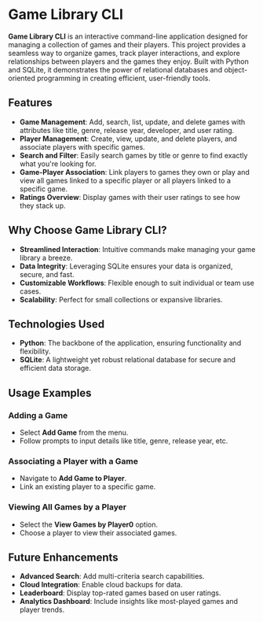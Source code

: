 # Game Library CLI

**Game Library CLI** is an interactive command-line application designed for managing a collection of games and their players. This project provides a seamless way to organize games, track player interactions, and explore relationships between players and the games they enjoy. Built with Python and SQLite, it demonstrates the power of relational databases and object-oriented programming in creating efficient, user-friendly tools.

## Features

- **Game Management**: Add, search, list, update, and delete games with attributes like title, genre, release year, developer, and user rating.
- **Player Management**: Create, view, update, and delete players, and associate players with specific games.
- **Search and Filter**: Easily search games by title or genre to find exactly what you're looking for.
- **Game-Player Association**: Link players to games they own or play and view all games linked to a specific player or all players linked to a specific game.
- **Ratings Overview**: Display games with their user ratings to see how they stack up.

## Why Choose Game Library CLI?

- **Streamlined Interaction**: Intuitive commands make managing your game library a breeze.
- **Data Integrity**: Leveraging SQLite ensures your data is organized, secure, and fast.
- **Customizable Workflows**: Flexible enough to suit individual or team use cases.
- **Scalability**: Perfect for small collections or expansive libraries.

## Technologies Used

- **Python**: The backbone of the application, ensuring functionality and flexibility.
- **SQLite**: A lightweight yet robust relational database for secure and efficient data storage.


## Usage Examples

### Adding a Game

- Select **Add Game** from the menu.
- Follow prompts to input details like title, genre, release year, etc.

### Associating a Player with a Game

- Navigate to **Add Game to Player**.
- Link an existing player to a specific game.

### Viewing All Games by a Player

- Select the **View Games by Player0** option.
- Choose a player to view their associated games.

## Future Enhancements

- **Advanced Search**: Add multi-criteria search capabilities.
- **Cloud Integration**: Enable cloud backups for data.
- **Leaderboard**: Display top-rated games based on user ratings.
- **Analytics Dashboard**: Include insights like most-played games and player trends.

